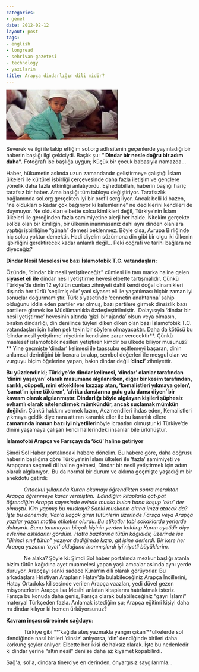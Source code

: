 ```yaml
---
categories:
- genel
date: 2012-02-12
layout: post
tags:
- english
- longread
- sehrivan-gazetesi
- technology
- yazilarim
title: Arapça dindarlığın dili midir?
---
```


  

[![](/images/4e25b-namazkucuk1.jpg)](https://suatatan.wordpress.com/wp-content/uploads/2012/02/4e25b-namazkucuk1.jpg)

Severek ve ilgi ile takip ettiğim sol.org adlı sitenin geçenlerde yayınladığı bir haberin başlığı ilgi çekiciydi. Başlık şu: **“ Dindar bir nesle doğru bir adım daha”.** Fotoğrafı ise başlığa uygun; Küçük bir çocuk babasıyla namazda…

Haber, hükumetin aslında uzun zamandandır geliştirmeye çalıştığı İslam ülkeleri ile kültürel işbirliği çerçevesinde daha fazla iletişim ve gençlere yönelik daha fazla etkinliği anlatıyordu. Eşhedübillah, haberin başlığı hariç tarafsız bir haber. Ama başlığı tüm tabloyu değiştiriyor. Tarafsızlık bağlamında sol.org gerçekten iyi bir profil sergiliyor. Ancak belli ki bazen, “ne oldukları o kadar çok bağırıyor ki kalemlerine” ne dediklerini kendileri de duymuyor. Ne oldukları elbette solcu kimlikleri değil, Türkiye’nin İslam ülkeleri ile gereğinden fazla samimiyetine alerji her halde. Nitekim gerçekte sol’da olan bir kimliğin, bir ülkenin inanmasanız dahi aynı dinden olanlara yaptığı işbirliğine “günah” demesi beklenmez. Böyle olsa, Avrupa Birliğinde hiç solcu yoktur demektir. Hadi diyelim sözümona din gibi bir olgu iki ülkenin işbirliğini gerektirecek kadar anlamlı değil… Peki coğrafi ve tarihi bağlara ne diyeceğiz?

**Dindar Nesil Meselesi ve bazı İslamofobik T.C. vatandaşları:**

Özünde, “dindar bir nesil yetiştireceğiz” cümlesi ile tam marka haline gelen **siyaset eli ile** dindar nesil yetiştirme hevesi elbette tartışmalıdır. Çünkü Türkiye’de dinin 12 eylülün cuntacı zihniyeti dahil kendi doğal dinamikleri dışında her türlü ‘seçilmiş elle’ yani siyaset eli ile yaşatılması hiçbir zaman iyi sonuçlar doğurmamıştır. Türk siyasetinde ‘cennetin anahtarına’ sahip olduğunu iddia eden partiler var olmuş, bazı partilere girmek dinsizlik bazı partilere girmek ise Müslümanlıkla özdeşleştirilmiştir.  Dolayısıyla ‘dindar bir nesil yetiştirme’ hevesinin altında ‘gizli bir ajanda’ olsun veya olmasın, bırakın dindarlığı, din denilince tüyleri diken diken olan bazı İslamofobik T.C. vatandaşları için halen pek tekin bir söylem olmayacaktır. Daha da kötüsü bu ‘dindar nesil yetiştirme’ niyetinin kendisine zarar verecektir**. Çünkü maalesef islamofobik nesilleri yetiştiren kimdir bu ülkede biliyor musunuz?** Yine geçmişte ‘dindar’ kelimesi ile taassubu eşitlemeyi başaran, dinin anlamsal derinliğini bir kenara bırakıp, sembol değerleri ile meşgul olan ve vurguyu biçim öğelerine yapan, bakın dindar değil **‘dinci’** zihniyettir.

**Bu yüzdendir ki; Türkiye’de dindar kelimesi, ‘dindar’ olanlar tarafından ‘dinini yaşayan’ olarak masumane algılanırken, diğer bir kesim tarafından, sarıklı, cüppeli, mini etkeklilere kezzap atan, ‘kemalistleri yıkmaya gelen’, ‘sanat’ın içine tüküren’, ‘afrika danslarına gulu gulu dansı diyen’ bir kavram olarak algılanmıştır. Dindarlığı böyle algılayan kişileri şüphesiz evhamlı olarak nitelendirmek mümkündür, ancak suçlamak mümkün değildir.** Çünkü hakkını vermek lazım, Aczmendileri ihdas eden, Kemalistleri yıkmaya geldik diye nara attıran karanlık eller ile bu karanlık ellere **zamanında inanan bazı iyi niyetlilerin**öyle icraatları olmuştur ki Türkiye’de dinini yaşamaya çalışan kendi hallerindeki insanlar bile ürkmüştür.

**İslamofobi Arapça ve Farsçayı da ‘öcü’ haline getiriyor**

Şimdi Sol Haber portalındaki habere dönelim. Bu habere göre, daha doğrusu haberin başlığına göre Türkiye’nin İslam ülkeleri ile ‘fazla’ samimiyeti ve Arapçanın seçmeli dil haline gelmesi, Dindar bir nesil yetiştirmek için adım olarak algılanıyor.  Bu da normal bir durum ve aklıma geçmişte yaşadığım bir anekdotu getirdi:

            _Ortaokul yıllarında Kuran okumayı öğrendikten sonra meraktan Arapça öğrenmeye karar vermiştim.  Edindiğim kitaplarla çat-pat öğrendiğim Arapça sayesinde evinde muska bulan bana koşup ‘oku’ der olmuştu. Kim yapmış bu muskayı? Sanki muskanın altına imza atacak da? İşte bu dönemde, Van’a kaçak giren tütünlerin üzerinde Farsça veya Arapça yazılar yazan matbu etiketler olurdu. Bu etiketler tabi sokaklarda yerlerde dolaşırdı. Bunu tanımayan birçok kişinin yerden kaldırıp Kuran ayetidir diye evlerine astıklarını gördüm. Hatta bazılarına tütün kâğıdıdır, üzerinde ise “Birinci sınıf tütün” yazıyor dediğimde kızıp, git işine derlerdi. Bir kere her Arapça yazanın ‘ayet’ olduğuna inanmışlardı iyi niyetli büyüklerim._

            Ne alaka? Şöyle ki: Şimdi Sol haber portalında mezkur başlığı atanla bizim tütün kağıdına ayet muamelesi yapan yaşlı amcalar aslında aynı yerde duruyor. Arapçayı sanki sadece Kuran’ın dili olarak görüyorlar. Bu arkadaşlara Hristiyan Arapların Hatay’da bulabileceğiniz Arapça İncillerini, Hatay Ortadoks kilisesinde verilen Arapça vaazları, yedi düvel gezen misyonerlerin Arapça İsa Mesihi anlatan kitaplarını hatırlatmak isteriz. Farsça bu konuda daha geniş, Farsça olarak bulabileceğiniz “gayrı İslami” materyal Türkçeden fazla. Anlamak istediğim şu; Arapça eğitimi kişiyi daha mı dindar kılıyor ki hemen ürküyorsunuz?

**Kavram inşası sürecinde sağduyu:**

            Türkiye gibi **‘kağıda ateş yazmakla yangın çıkan’**ülkelerde sol dendiğinde nasıl birileri ‘dinsiz’ anlıyorsa, ‘din’ dendiğinde birileri daha korkunç şeyler anlıyor. Elbette her ikisi de haksız olarak. İşte bu nedenledir ki dindar yerine “altın nesil” denilse daha az kıyamet kopabilirdi.  
  
  
Sağ'a, sol'a, dindara tinerciye en derinden, önyargısız saygılarımla…

